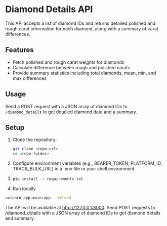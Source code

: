 # Diamond Details API

This API accepts a list of diamond IDs and returns detailed polished and rough carat information 
for each diamond, along with a summary of carat differences.

## Features
- Fetch polished and rough carat weights for diamonds
- Calculate difference between rough and polished carats
- Provide summary statistics including total diamonds, mean, min, and max differences

## Usage
Send a POST request with a JSON array of diamond IDs to `/diamond_details` 
to get detailed diamond data and a summary.

## Setup
1. Clone the repository:
   ```bash
   git clone <repo-url>
   cd <repo-folder>
   ```
2. Configure environment variables (e.g., BEARER_TOKEN, PLATFORM_ID, TRACR_BULK_URL) in a .env file or your shell environment.
3. ```bash
   pip install -r requirements.txt
   ```
4. Run locally
```bash
uvicorn app.main:app --reload
```
The API will be available at http://127.0.0.1:8000.
Send POST requests to /diamond_details with a JSON array of diamond IDs to get diamond details and summary.


